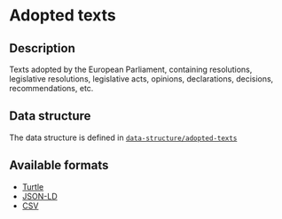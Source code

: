 # Adopted texts

## Description

Texts adopted by the European Parliament, containing resolutions, legislative resolutions, legislative acts, opinions, declarations, decisions, recommendations, etc.

## Data structure

The data structure is defined in [`data-structure/adopted-texts`](../../data-structure/adopted-texts/)

## Available formats

- [Turtle](./adopted-texts.ttl)
- [JSON-LD](./adopted-texts.jsonld)
- [CSV](./adopted-texts.csv)
